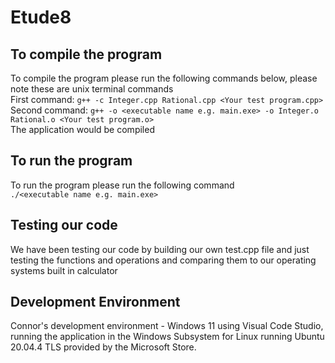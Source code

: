 # Etude8

## To compile the program  
To compile the program please run the following commands below, please note these are unix terminal commands  
First command: ``` g++ -c Integer.cpp Rational.cpp <Your test program.cpp> ```  
Second command: ``` g++ -o <executable name e.g. main.exe> -o Integer.o Rational.o <Your test program.o> ```  
The application would be compiled

## To run the program  
To run the program please run the following command  
``` ./<executable name e.g. main.exe> ```  

## Testing our code  
We have been testing our code by building our own test.cpp file and just testing the functions and operations and comparing them to our operating systems built in calculator  

## Development Environment  
Connor's development environment - Windows 11 using Visual Code Studio, running the application in the Windows Subsystem for Linux running Ubuntu 20.04.4 TLS provided by the Microsoft Store.
